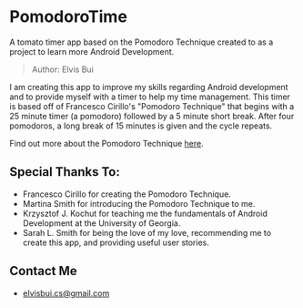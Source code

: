 # PomodoroTime
A tomato timer app based on the Pomodoro Technique created to as a project to learn more Android Development.

>Author: Elvis Bui

I am creating this app to improve my skills regarding Android development and to provide myself with a timer
to help my time management. This timer is based off of Francesco Cirillo's "Pomodoro Technique" that begins
with a 25 minute timer (a pomodoro) followed by a 5 minute short break. After four pomodoros, a long break
of 15 minutes is given and the cycle repeats.

Find out more about the Pomodoro Technique [here](https://en.wikipedia.org/wiki/Pomodoro_Technique).

## Special Thanks To:
* Francesco Cirillo for creating the Pomodoro Technique.
* Martina Smith for introducing the Pomodoro Technique to me.
* Krzysztof J. Kochut for teaching me the fundamentals of Android Development at the University of Georgia.
* Sarah L. Smith for being the love of my love, recommending me to create this app, and providing useful user stories.

## Contact Me
* elvisbui.cs@gmail.com